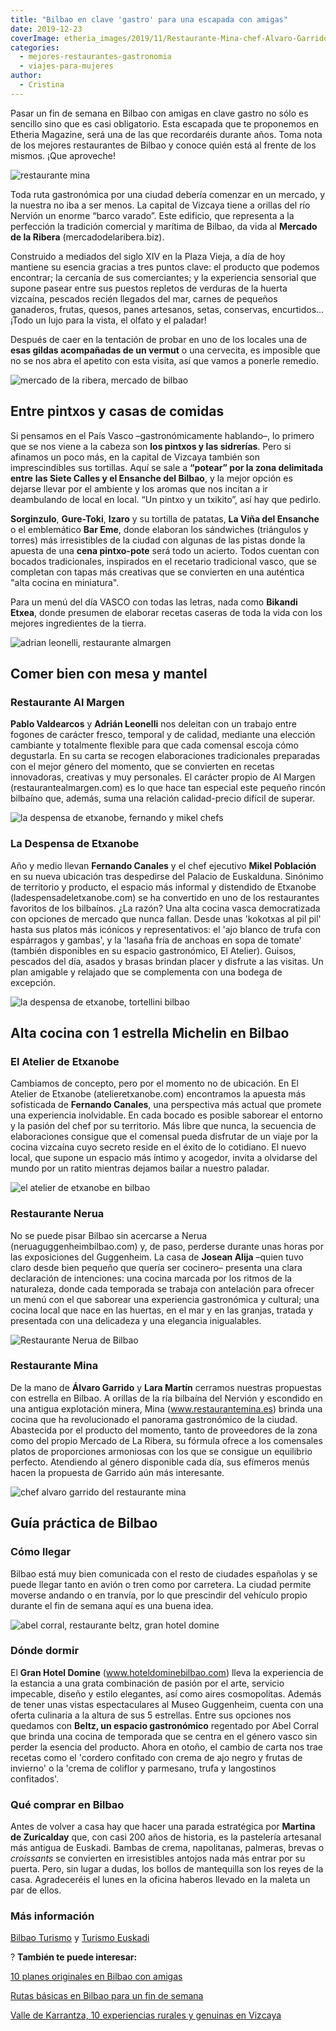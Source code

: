 ```yaml
---
title: "Bilbao en clave 'gastro' para una escapada con amigas"
date: 2019-12-23
coverImage: etheria_images/2019/11/Restaurante-Mina-chef-Alvaro-Garrido.jpg
categories: 
  - mejores-restaurantes-gastronomia
  - viajes-para-mujeres
author: 
  - Cristina
---
```


Pasar un fin de semana en Bilbao con amigas en clave gastro no sólo es sencillo sino que 
es casi obligatorio. Esta escapada que te proponemos en Etheria Magazine, será una de 
las que recordaréis durante años. Toma nota de los mejores restaurantes de Bilbao y 
conoce quién está al frente de los mismos. ¡Que aproveche! 

![restaurante mina](etheria_images/2019/12/Restaurante-Mina-Espacio-900x599.jpg "Cocina y sala del © Restaurante Mina.")

Toda ruta gastronómica por una ciudad debería comenzar en un mercado, y la nuestra no 
iba a ser menos. La capital de Vizcaya tiene a orillas del río Nervión un enorme “barco 
varado”. Este edificio, que representa a la perfección la tradición comercial y marítima 
de Bilbao, da vida al **Mercado de la Ribera** (mercadodelaribera.biz). 

Construido a mediados del siglo XIV en la Plaza Vieja, a día de hoy mantiene su esencia 
gracias a tres puntos clave: el producto que podemos encontrar; la cercanía de sus 
comerciantes; y la experiencia sensorial que supone pasear entre sus puestos repletos de 
verduras de la huerta vizcaína, pescados recién llegados del mar, carnes de pequeños 
ganaderos, frutas, quesos, panes artesanos, setas, conservas, encurtidos… ¡Todo un lujo 
para la vista, el olfato y el paladar! 

Después de caer en la tentación de probar en uno de los locales una de **esas gildas 
acompañadas de un vermut** o una cervecita, es imposible que no se nos abra el apetito 
con esta visita, así que vamos a ponerle remedio. 

![mercado de la ribera, mercado de bilbao](etheria_images/2019/12/mercado-bilbao-900x607.jpg "Mercado de la Ribera (Bilbao). ©PB")

## Entre pintxos y casas de comidas

Si pensamos en el País Vasco –gastronómicamente hablando–, lo primero que se nos viene a 
la cabeza son **los pintxos y las sidrerías**. Pero si afinamos un poco más, en la 
capital de Vizcaya también son imprescindibles sus tortillas. Aquí se sale a **“potear” 
por la zona delimitada entre** **las Siete Calles y el Ensanche del Bilbao**, y la mejor 
opción es dejarse llevar por el ambiente y los aromas que nos incitan a ir deambulando 
de local en local. “Un pintxo y un txikito”, así hay que pedirlo. 

**Sorginzulo**, **Gure-Toki**, **Izaro** y su tortilla de patatas, **La Viña del 
Ensanche** o el emblemático **Bar Eme**, donde elaboran los sándwiches (triángulos y 
torres) más irresistibles de la ciudad con algunas de las pistas donde la apuesta de una 
**cena pintxo-pote** será todo un acierto. Todos cuentan con bocados tradicionales, 
inspirados en el recetario tradicional vasco, que se completan con tapas más creativas 
que se convierten en una auténtica "alta cocina en miniatura". 

Para un menú del día VASCO con todas las letras, nada como **Bikandi Etxea**, donde 
presumen de elaborar recetas caseras de toda la vida con los mejores ingredientes de la 
tierra. 

![adrian leonelli, restaurante almargen](etheria_images/2019/12/Almargen-Adrian-Leonelli.jpg "Adrián Leonelli del © Restaurante Al Margen.")

## Comer bien con mesa y mantel

### Restaurante Al Margen

**Pablo Valdearcos** y **Adrián Leonelli** nos deleitan con un trabajo entre fogones de 
carácter fresco, temporal y de calidad, mediante una elección cambiante y totalmente 
flexible para que cada comensal escoja cómo degustarla. En su carta se recogen 
elaboraciones tradicionales preparadas con el mejor género del momento, que se 
convierten en recetas innovadoras, creativas y muy personales. El carácter propio de Al 
Margen (restaurantealmargen.com) es lo que hace tan especial este pequeño rincón 
bilbaíno que, además, suma una relación calidad-precio difícil de superar. 

![la despensa de etxanobe, fernando y mikel chefs](etheria_images/2019/12/fernando-mikel-despensa-etxanobe-900x664.jpg "Fernando y Mikel de La Despensa de Etxanobe.")

### La Despensa de Etxanobe

Año y medio llevan **Fernando Canales** y el chef ejecutivo **Mikel Población** en su 
nueva ubicación tras despedirse del Palacio de Euskalduna. Sinónimo de territorio y 
producto, el espacio más informal y distendido de Etxanobe (ladespensadeletxanobe.com) 
se ha convertido en uno de los restaurantes favoritos de los bilbaínos. ¿La razón? Una 
alta cocina vasca democratizada con opciones de mercado que nunca fallan. Desde unas 
'kokotxas al pil pil' hasta sus platos más icónicos y representativos: el 'ajo blanco de 
trufa con espárragos y gambas', y la 'lasaña fría de anchoas en sopa de tomate' (también 
disponibles en su espacio gastronómico, El Atelier). Guisos, pescados del día, asados y 
brasas brindan placer y disfrute a las visitas. Un plan amigable y relajado que se 
complementa con una bodega de excepción. 

![la despensa de etxanobe, tortellini bilbao](etheria_images/2019/12/La-Despensa-de-Etxanobe-Tortellini-de-remolacha-con-trufa-900x600.jpg "Tortellini de remolacha con trufa de ©'La Despensa de Etxanobe'.")

## Alta cocina con 1 estrella Michelin en Bilbao

### El Atelier de Etxanobe

Cambiamos de concepto, pero por el momento no de ubicación. En El Atelier de Etxanobe 
(atelieretxanobe.com) encontramos la apuesta más sofisticada de **Fernando Canales**, 
una perspectiva más actual que promete una experiencia inolvidable. En cada bocado es 
posible saborear el entorno y la pasión del chef por su territorio. Más libre que nunca, 
la secuencia de elaboraciones consigue que el comensal pueda disfrutar de un viaje por 
la cocina vizcaína cuyo secreto reside en el éxito de lo cotidiano. El nuevo local, que 
supone un espacio más íntimo y acogedor, invita a olvidarse del mundo por un ratito 
mientras dejamos bailar a nuestro paladar. 

![el atelier de etxanobe en bilbao](etheria_images/2019/12/El-Atelier-de-Etxanobe-900x626.jpg "Tarta de zanahoria y ensaladilla rusa (Izq.) y El Atelier de Etxanobe (Dcha.)")

### Restaurante Nerua

No se puede pisar Bilbao sin acercarse a Nerua (neruaguggenheimbilbao.com) y, de paso, 
perderse durante unas horas por las exposiciones del Guggenheim. La casa de **Josean 
Alija** –quien tuvo claro desde bien pequeño que quería ser cocinero– presenta una clara 
declaración de intenciones: una cocina marcada por los ritmos de la naturaleza, donde 
cada temporada se trabaja con antelación para ofrecer un menú con el que saborear una 
experiencia gastronómica y cultural; una cocina local que nace en las huertas, en el mar 
y en las granjas, tratada y presentada con una delicadeza y una elegancia inigualables. 

![Restaurante Nerua de Bilbao](etheria_images/2019/12/restaurante-Nerua-bilbao-900x677.jpg "© Restaurante Nerua de Bilbao.")

### Restaurante Mina

De la mano de **Álvaro Garrido** y **Lara Martín** cerramos nuestras propuestas con 
estrella en Bilbao. A orillas de la ría bilbaína del Nervión y escondido en una antigua 
explotación minera, Mina (www.restaurantemina.es) brinda una cocina que ha revolucionado 
el panorama gastronómico de la ciudad. Abastecida por el producto del momento, tanto de 
proveedores de la zona como del propio Mercado de La Ribera, su fórmula ofrece a los 
comensales platos de proporciones armoniosas con los que se consigue un equilibrio 
perfecto. Atendiendo al género disponible cada día, sus efímeros menús hacen la 
propuesta de Garrido aún más interesante. 

![chef alvaro garrido del restaurante mina](etheria_images/2019/11/Restaurante-Mina-chef-Alvaro-Garrido-900x586.jpg "Chef Álvaro Garrido y varios platos del © Restaurante Mina.")

## Guía práctica de Bilbao

### Cómo llegar

Bilbao está muy bien comunicada con el resto de ciudades españolas y se puede llegar 
tanto en avión o tren como por carretera. La ciudad permite moverse andando o en 
tranvía, por lo que prescindir del vehículo propio durante el fin de semana aquí es una 
buena idea. 

![abel corral, restaurante beltz, gran hotel domine](etheria_images/2019/12/Gran-Hotel-Domine-Abel-Corral-900x555.jpg "Abel Corral, del restaurante Beltz (Gran Hotel Domine).")

### Dónde dormir

El **Gran Hotel Domine** (www.hoteldominebilbao.com) lleva la experiencia de la estancia 
a una grata combinación de pasión por el arte, servicio impecable, diseño y estilo 
elegantes, así como aires cosmopolitas. Además de tener unas vistas espectaculares al 
Museo Guggenheim, cuenta con una oferta culinaria a la altura de sus 5 estrellas. Entre 
sus opciones nos quedamos con **Beltz, un espacio gastronómico** regentado por Abel 
Corral que brinda una cocina de temporada que se centra en el género vasco sin perder la 
esencia del producto. Ahora en otoño, el cambio de carta nos trae recetas como el 
'cordero confitado con crema de ajo negro y frutas de invierno' o la 'crema de coliflor 
y parmesano, trufa y langostinos confitados'. 

### Qué comprar en Bilbao

Antes de volver a casa hay que hacer una parada estratégica por **Martina de 
Zuricalday** que, con casi 200 años de historia, es la pastelería artesanal más antigua 
de Euskadi. Bambas de crema, napolitanas, palmeras, brevas o _croissants_ se convierten 
en irresistibles antojos nada más entrar por su puerta. Pero, sin lugar a dudas, los 
bollos de mantequilla son los reyes de la casa. Agradeceréis el lunes en la oficina 
haberos llevado en la maleta un par de ellos. 

### Más información

[Bilbao Turismo](http://bilbaoturismo.net/) y [Turismo 
Euskadi](https://turismo.euskadi.eus/es) 

? **También te puede interesar:** 

[10 planes originales en Bilbao con 
amigas](https://etheriamagazine.com/2020/09/09/10-planes-originales-en-bilbao-con-amigas/) 

[Rutas básicas en Bilbao para un fin de 
semana](https://etheriamagazine.com/2018/10/22/48-horas-en-bilbao/) 

[Valle de Karrantza, 10 experiencias rurales y genuinas en 
Vizcaya](https://etheriamagazine.com/2021/08/18/que-ver-y-hacer-en-valle-de-karrantza-vizcaya/)
